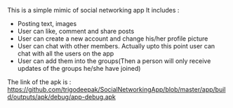 This is a simple mimic of social networking app
It includes :
  - Posting text, images
  - User can like, comment and share posts
  - User can create a new account and change his/her profile picture
  - User can chat with other members. Actually upto this point user can chat with all the users on the app
  - User can add them into the groups(Then a person will only receive updates of the groups he/she have joined)
  
  The link of the apk is :
  https://github.com/trigodeepak/SocialNetworkingApp/blob/master/app/build/outputs/apk/debug/app-debug.apk
  
